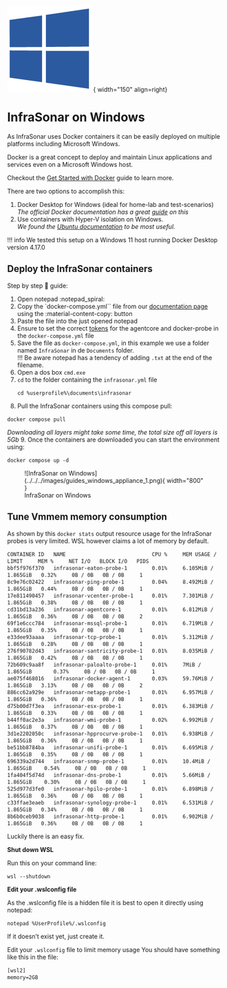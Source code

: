 ![Software Package](../../../images/windows_logo.png){ width="150" align=right}

# InfraSonar on Windows

As InfraSonar uses Docker containers it can be easily deployed on multiple platforms including Microsoft Windows.

Docker is a great concept to deploy and maintain Linux applications and services even on a Microsoft Windows host.

Checkout the [Get Started with Docker](https://www.docker.com/get-started/) guide to learn more.



There are two options to accomplish this:

1. Docker Desktop for Windows (ideal for home-lab and test-scenarios)<br>
   _The official Docker documentation has a great [guide](https://docs.docker.com/desktop/install/windows-install/) on this_
2. Use containers with Hyper-V isolation on Windows.<br>
   _We found the [Ubuntu documentation](https://ubuntu.com/tutorials/windows-ubuntu-hyperv-containers#1-overview) to be most useful._


!!! info
    We tested this setup on a Windows 11 host running Docker Desktop version 4.17.0

## Deploy the InfraSonar containers

Step by step :feet: guide: 

1. Open notepad :notepad_spiral:
2. Copy the `docker-compose.yml`` file from our [documentation page](./advanced.md) using the :material-content-copy: button
3. Paste the file into the just opened notepad
4. Ensure to set the correct [tokens](./../../../application/tokens.md) for the agentcore and docker-probe in the `docker-compose.yml` file
5. Save the file as `docker-compose.yml`, in this example we use a folder named `InfraSonar` in de `Documents` folder.<br>
   !!! Be aware notepad has a tendency of adding `.txt` at the end of the filename.
6. Open a dos box `cmd.exe`
7. `cd` to the folder containing the `infrasonar.yml` file<br>
   ```
   cd %userprofile%\documents\infrasonar
   ```
8.  Pull the InfraSonar containers using this compose pull:<br>
   ```
   docker compose pull
   ```
   _Downloading all layers might take some time, the total size off all layers is 5Gb_
9.  Once the containers are downloaded you can start the environment using:<br>
   ```
   docker compose up -d
   ```

<figure markdown>
  ![InfraSonar on Windows](../../../images/guides_windows_appliance_1.png){ width="800" }
  <figcaption>InfraSonar on Windows</figcaption>
</figure>


## Tune Vmmem memory consumption

As shown by this `docker stats` output resource usage for the InfraSonar probes is very limited.
WSL however claims a lot of memory by default.


```console title="docker stats output"
CONTAINER ID   NAME                            CPU %     MEM USAGE / LIMIT     MEM %     NET I/O   BLOCK I/O   PIDS
bbf5f976f370   infrasonar-eaton-probe-1        0.01%     6.105MiB / 1.865GiB   0.32%     0B / 0B   0B / 0B     1
8c9e76c02422   infrasonar-ping-probe-1         0.04%     8.492MiB / 1.865GiB   0.44%     0B / 0B   0B / 0B     1
17e811490457   infrasonar-vcenter-probe-1      0.01%     7.301MiB / 1.865GiB   0.38%     0B / 0B   0B / 0B     1
cd31bd13a236   infrasonar-agentcore-1          0.01%     6.812MiB / 1.865GiB   0.36%     0B / 0B   0B / 0B     2
69f1e6ccc784   infrasonar-mssql-probe-1        0.01%     6.719MiB / 1.865GiB   0.35%     0B / 0B   0B / 0B     1
e33dee93aaaa   infrasonar-tcp-probe-1          0.01%     5.312MiB / 1.865GiB   0.28%     0B / 0B   0B / 0B     1
276f90782d43   infrasonar-santricity-probe-1   0.01%     8.035MiB / 1.865GiB   0.42%     0B / 0B   0B / 0B     1
72b609c9aa8f   infrasonar-paloalto-probe-1     0.01%     7MiB / 1.865GiB       0.37%     0B / 0B   0B / 0B     1
ae075f468016   infrasonar-docker-agent-1       0.03%     59.76MiB / 1.865GiB   3.13%     0B / 0B   0B / 0B     2
886cc62a929e   infrasonar-netapp-probe-1       0.01%     6.957MiB / 1.865GiB   0.36%     0B / 0B   0B / 0B     1
d75b00d7f3ea   infrasonar-esx-probe-1          0.01%     6.383MiB / 1.865GiB   0.33%     0B / 0B   0B / 0B     1
b44ff0ac2e3a   infrasonar-wmi-probe-1          0.02%     6.992MiB / 1.865GiB   0.37%     0B / 0B   0B / 0B     1
3d1e2202050c   infrasonar-hpprocurve-probe-1   0.01%     6.938MiB / 1.865GiB   0.36%     0B / 0B   0B / 0B     1
be51bb8784ba   infrasonar-unifi-probe-1        0.01%     6.695MiB / 1.865GiB   0.35%     0B / 0B   0B / 0B     1
696339a2d744   infrasonar-snmp-probe-1         0.01%     10.4MiB / 1.865GiB    0.54%     0B / 0B   0B / 0B     1
1fa404f5d74d   infrasonar-dns-probe-1          0.01%     5.66MiB / 1.865GiB    0.30%     0B / 0B   0B / 0B     1
525d977d3fe0   infrasonar-hpilo-probe-1        0.01%     6.898MiB / 1.865GiB   0.36%     0B / 0B   0B / 0B     1
c33ffae3eaeb   infrasonar-synology-probe-1     0.01%     6.531MiB / 1.865GiB   0.34%     0B / 0B   0B / 0B     1
8b6b0ceb9038   infrasonar-http-probe-1         0.01%     6.902MiB / 1.865GiB   0.36%     0B / 0B   0B / 0B     1
```

Luckily there is an easy fix.

**Shut down WSL**

Run this on your command line:
```
wsl --shutdown
```

**Edit your .wslconfig file**

As the .wslconfig file is a hidden file it is best to open it directly using notepad:
```
notepad %UserProfile%/.wslconfig
```

If it doesn’t exist yet, just create it.

Edit your `.wslconfig` file to limit memory usage
You should have something like this in the file:

```
[wsl2]
memory=2GB
```